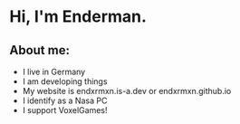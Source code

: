 # Hi, I'm Enderman.

## About me:
- I live in Germany
- I am developing things
- My website is endxrmxn.is-a.dev or endxrmxn.github.io
- I identify as a Nasa PC
- I support VoxelGames!
